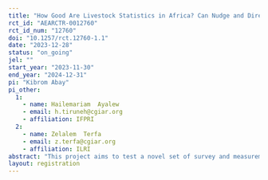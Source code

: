 ```yaml
---
title: "How Good Are Livestock Statistics in Africa? Can Nudge and Direct Counting Improve the Quality of Livestock Asset Data?"
rct_id: "AEARCTR-0012760"
rct_id_num: "12760"
doi: "10.1257/rct.12760-1.1"
date: "2023-12-28"
status: "on_going"
jel: ""
start_year: "2023-11-30"
end_year: "2024-12-31"
pi: "Kibrom Abay"
pi_other:
  1:
    - name: Hailemariam  Ayalew
    - email: h.tiruneh@cgiar.org
    - affiliation: IFPRI
  2:
    - name: Zelalem  Terfa
    - email: z.terfa@cgiar.org
    - affiliation: ILRI
abstract: "This project aims to test a novel set of survey and measurement experiments to improve livestock statistics in Africa. We particularly introduce three innovations to the conventional livestock data collection methods. First, we introduce a specific nudge aimed to address some of the sources of potential under-reporting in livestock assets by assigning a random subset of survey respondents to an explicit nudge that addresses potential sources of under-reporting. Second, we hire local livestock experts and arrange observational counting of livestock assets by enumerators and livestock experts. Third, we administer the livestock module to primary male and female respondents in each household. Through these interventions, we aim to make an important and unique contribution to improve the quality of livestock statistics in Africa, an issue that has received limited attention. "
layout: registration
---
```


